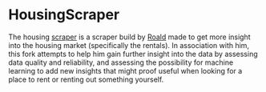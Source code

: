 # HousingScraper
The housing [scraper](https://github.com/Roald1519166/Scraper) is a scraper build by [Roald](https://github.com/Roald1519166) made to get more insight into the housing market (specifically the rentals). In association with him, this fork attempts to help him gain further insight into the data by assessing data quality and reliability, and assessing the possibility for machine learning to add new insights that might proof useful when looking for a place to rent or renting out something yourself.
